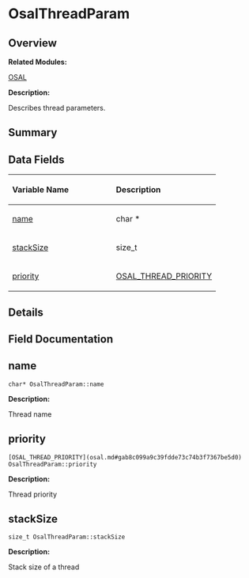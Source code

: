 # OsalThreadParam<a name="EN-US_TOPIC_0000001054479579"></a>

## **Overview**<a name="section395146536093532"></a>

**Related Modules:**

[OSAL](osal.md)

**Description:**

Describes thread parameters. 

## **Summary**<a name="section32478110093532"></a>

## Data Fields<a name="pub-attribs"></a>

<a name="table1289607295093532"></a>
<table><thead align="left"><tr id="row1115112182093532"><th class="cellrowborder" valign="top" width="50%" id="mcps1.1.3.1.1"><p id="p1420515964093532"><a name="p1420515964093532"></a><a name="p1420515964093532"></a>Variable Name</p>
</th>
<th class="cellrowborder" valign="top" width="50%" id="mcps1.1.3.1.2"><p id="p395519267093532"><a name="p395519267093532"></a><a name="p395519267093532"></a>Description</p>
</th>
</tr>
</thead>
<tbody><tr id="row633502102093532"><td class="cellrowborder" valign="top" width="50%" headers="mcps1.1.3.1.1 "><p id="p495845124093532"><a name="p495845124093532"></a><a name="p495845124093532"></a><a href="osalthreadparam.md#a6bd1010a71ee937fa5fdbcbf11e733ab">name</a></p>
</td>
<td class="cellrowborder" valign="top" width="50%" headers="mcps1.1.3.1.2 "><p id="p291972232093532"><a name="p291972232093532"></a><a name="p291972232093532"></a>char * </p>
</td>
</tr>
<tr id="row1641853829093532"><td class="cellrowborder" valign="top" width="50%" headers="mcps1.1.3.1.1 "><p id="p773919582093532"><a name="p773919582093532"></a><a name="p773919582093532"></a><a href="osalthreadparam.md#a658a540a5c27b8bbe7feb8f143364b18">stackSize</a></p>
</td>
<td class="cellrowborder" valign="top" width="50%" headers="mcps1.1.3.1.2 "><p id="p691256000093532"><a name="p691256000093532"></a><a name="p691256000093532"></a>size_t </p>
</td>
</tr>
<tr id="row198251916093532"><td class="cellrowborder" valign="top" width="50%" headers="mcps1.1.3.1.1 "><p id="p1196053700093532"><a name="p1196053700093532"></a><a name="p1196053700093532"></a><a href="osalthreadparam.md#a11ba2334842664dce682fef5cadfbf30">priority</a></p>
</td>
<td class="cellrowborder" valign="top" width="50%" headers="mcps1.1.3.1.2 "><p id="p500318598093532"><a name="p500318598093532"></a><a name="p500318598093532"></a><a href="osal.md#gab8c099a9c39fdde73c74b3f7367be5d0">OSAL_THREAD_PRIORITY</a> </p>
</td>
</tr>
</tbody>
</table>

## **Details**<a name="section936760503093532"></a>

## **Field Documentation**<a name="section1468905692093532"></a>

## name<a name="a6bd1010a71ee937fa5fdbcbf11e733ab"></a>

```
char* OsalThreadParam::name
```

 **Description:**

Thread name 

## priority<a name="a11ba2334842664dce682fef5cadfbf30"></a>

```
[OSAL_THREAD_PRIORITY](osal.md#gab8c099a9c39fdde73c74b3f7367be5d0) OsalThreadParam::priority
```

 **Description:**

Thread priority 

## stackSize<a name="a658a540a5c27b8bbe7feb8f143364b18"></a>

```
size_t OsalThreadParam::stackSize
```

 **Description:**

Stack size of a thread 

